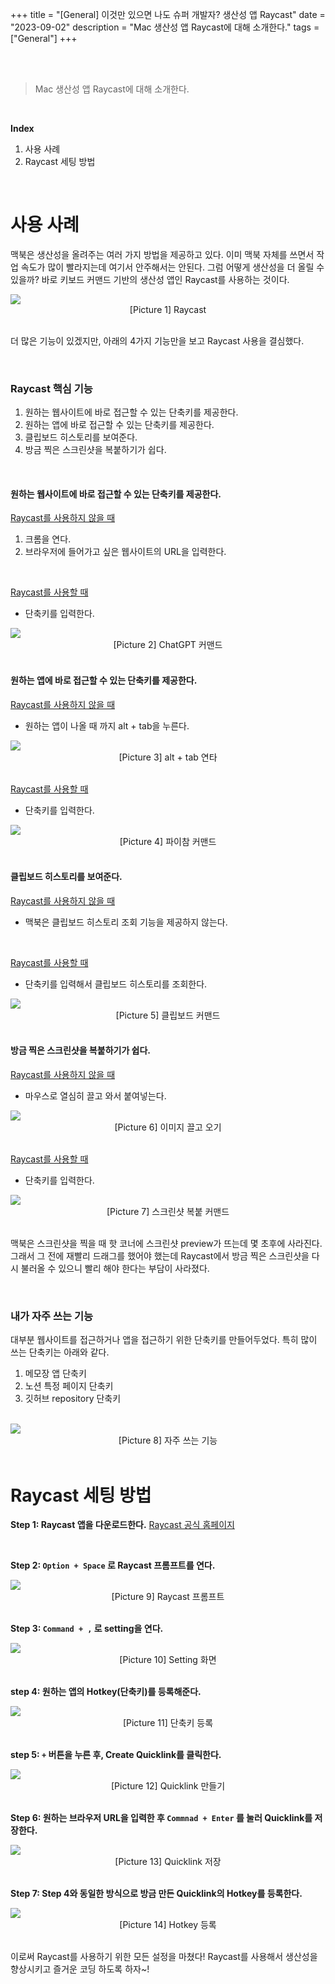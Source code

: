 +++
title = "[General] 이것만 있으면 나도 슈퍼 개발자? 생산성 앱 Raycast"
date = "2023-09-02"
description = "Mac 생산성 앱 Raycast에 대해 소개한다."
tags = ["General"]
+++



<br>
<br> 

> Mac 생산성 앱 Raycast에 대해 소개한다.

<br> 

**Index**
1. 사용 사례
2. Raycast 세팅 방법

<br> 

# 사용 사례

맥북은 생산성을 올려주는 여러 가지 방법을 제공하고 있다. 이미 맥북 자체를 쓰면서 작업 속도가 많이 빨라지는데 여기서 안주해서는 안된다.  그럼 어떻게 생산성을 더 올릴 수 있을까? 바로 키보드 커맨드 기반의 생산성 앱인 Raycast를 사용하는 것이다. 


<img class="img-zoomable medium-zoom-image __web-inspector-hide-shortcut__" src="/static/img/post/raycast/zero.png" >
<figcaption align = "center">[Picture 1] Raycast</figcaption>


<br> 

더 많은 기능이 있겠지만, 아래의 4가지 기능만을 보고 Raycast 사용을 결심했다.


<br> 

### Raycast 핵심 기능

1. 원하는 웹사이트에 바로 접근할 수 있는 단축키를 제공한다.
2. 원하는 앱에 바로 접근할 수 있는 단축키를 제공한다.
3. 클립보드 히스토리를 보여준다.
4. 방금 찍은 스크린샷을 복붙하기가 쉽다.


<br> 

#### 원하는 웹사이트에 바로 접근할 수 있는 단축키를 제공한다.

<U>Raycast를 사용하지 않을 때</U>

1. 크롬을 연다.
2. 브라우저에 들어가고 싶은 웹사이트의 URL을 입력한다.



<br> 

<U>Raycast를 사용할 때</U>

- 단축키를 입력한다.



<img class="img-zoomable medium-zoom-image __web-inspector-hide-shortcut__" src="/static/img/post/raycast/one.gif" >
<figcaption align = "center">[Picture 2] ChatGPT 커맨드</figcaption>

<br> 

#### 원하는 앱에 바로 접근할 수 있는 단축키를 제공한다.

<U>Raycast를 사용하지 않을 때</U>

- 원하는 앱이 나올 때 까지 alt + tab을 누른다.



<img class="img-zoomable medium-zoom-image __web-inspector-hide-shortcut__" src="/static/img/post/raycast/two.gif" >
<figcaption align = "center">[Picture 3] alt + tab 연타</figcaption>


<br> 

<U>Raycast를 사용할 때</U>

- 단축키를 입력한다. 



<img class="img-zoomable medium-zoom-image __web-inspector-hide-shortcut__" src="/static/img/post/raycast/three.gif" >
<figcaption align = "center">[Picture 4] 파이참 커맨드</figcaption>


<br> 

#### 클립보드 히스토리를 보여준다.

<U>Raycast를 사용하지 않을 때</U>

- 맥북은 클립보드 히스토리 조회 기능을 제공하지 않는다.

<br> 

<U>Raycast를 사용할 때</U>

- 단축키를 입력해서 클립보드 히스토리를 조회한다.

<img class="img-zoomable medium-zoom-image __web-inspector-hide-shortcut__" src="/static/img/post/raycast/four.png" >
<figcaption align = "center">[Picture 5] 클립보드 커맨드</figcaption>

<br> 

#### 방금 찍은 스크린샷을 복붙하기가 쉽다.

<U>Raycast를 사용하지 않을 때</U>

- 마우스로 열심히 끌고 와서 붙여넣는다.



<img class="img-zoomable medium-zoom-image __web-inspector-hide-shortcut__" src="/static/img/post/raycast/five.gif" >
<figcaption align = "center">[Picture 6] 이미지 끌고 오기</figcaption>

<br> 

<U>Raycast를 사용할 때</U>

- 단축키를 입력한다.



<img class="img-zoomable medium-zoom-image __web-inspector-hide-shortcut__" src="/static/img/post/raycast/six.gif" >
<figcaption align = "center">[Picture 7] 스크린샷 복붙 커맨드</figcaption>

<br> 

맥북은 스크린샷을 찍을 때 핫 코너에 스크린샷 preview가 뜨는데 몇 초후에 사라진다. 그래서 그 전에 재빨리 드래그를 했어야 했는데 Raycast에서 방금 찍은 스크린샷을 다시 불러올 수 있으니 빨리 해야 한다는 부담이 사라졌다.

<br> 

### 내가 자주 쓰는 기능

대부분 웹사이트를 접근하거나 앱을 접근하기 위한 단축키를 만들어두었다. 특히 많이 쓰는 단축키는 아래와 같다.

1. 메모장 앱 단축키
2. 노션 특정 페이지 단축키
3. 깃허브 repository 단축키

<br> 

<img class="img-zoomable medium-zoom-image __web-inspector-hide-shortcut__" src="/static/img/post/raycast/seven.png" >
<figcaption align = "center">[Picture 8] 자주 쓰는 기능</figcaption>


<br> 

# Raycast 세팅 방법

**Step 1: Raycast 앱을 다운로드한다.** [Raycast 공식 홈페이지](https://www.raycast.com/)  

<br> 

**Step 2: `Option + Space` 로 Raycast 프롬프트를 연다.**

<img class="img-zoomable medium-zoom-image __web-inspector-hide-shortcut__" src="/static/img/post/raycast/eight.png" >
<figcaption align = "center">[Picture 9] Raycast 프롬프트</figcaption>

<br> 

**Step 3: `Command + ,` 로 setting을 연다.**

<img class="img-zoomable medium-zoom-image __web-inspector-hide-shortcut__" src="/static/img/post/raycast/nine.png" >
<figcaption align = "center">[Picture 10] Setting 화면</figcaption>

<br> 

**step 4: 원하는 앱의 Hotkey(단축키)를 등록해준다.**

<img class="img-zoomable medium-zoom-image __web-inspector-hide-shortcut__" src="/static/img/post/raycast/ten.gif" >
<figcaption align = "center">[Picture 11] 단축키 등록</figcaption>


<br> 

**step 5: `+` 버튼을 누른 후, Create Quicklink를 클릭한다.**

<img class="img-zoomable medium-zoom-image __web-inspector-hide-shortcut__" src="/static/img/post/raycast/eleven.png" >
<figcaption align = "center">[Picture 12] Quicklink 만들기</figcaption>

<br> 

**Step 6: 원하는 브라우저 URL을 입력한 후 `Commnad + Enter` 를 눌러 Quicklink를 저장한다.**

<img class="img-zoomable medium-zoom-image __web-inspector-hide-shortcut__" src="/static/img/post/raycast/twelve.png" >
<figcaption align = "center">[Picture 13] Quicklink 저장</figcaption>

<br> 

**Step 7: Step 4와 동일한 방식으로 방금 만든 Quicklink의 Hotkey를 등록한다.**

<img class="img-zoomable medium-zoom-image __web-inspector-hide-shortcut__" src="/static/img/post/raycast/thirteen.png" >
<figcaption align = "center">[Picture 14] Hotkey 등록</figcaption>



<br> 

이로써 Raycast를 사용하기 위한 모든 설정을 마쳤다! Raycast를 사용해서 생산성을 향상시키고 즐거운 코딩 하도록 하자~! 